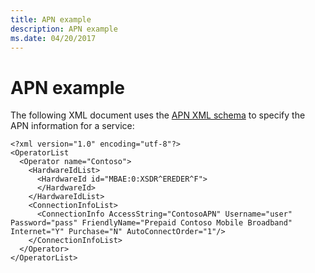 ```yaml
---
title: APN example
description: APN example
ms.date: 04/20/2017
---
```


# APN example


The following XML document uses the [APN XML schema](apn-schema-definition.md) to specify the APN information for a service:

``` syntax
<?xml version="1.0" encoding="utf-8"?>
<OperatorList 
  <Operator name="Contoso">
    <HardwareIdList>
      <HardwareId id="MBAE:0:XSDR^EREDER^F">
      </HardwareId>
    </HardwareIdList>
    <ConnectionInfoList>
      <ConnectionInfo AccessString="ContosoAPN" Username="user" Password="pass" FriendlyName="Prepaid Contoso Mobile Broadband" Internet="Y" Purchase="N" AutoConnectOrder="1"/>
    </ConnectionInfoList>
  </Operator>
</OperatorList>
```

 

 





